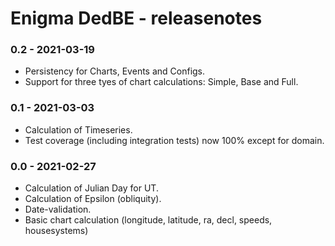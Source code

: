 # Enigma DedBE - releasenotes

### 0.2 - 2021-03-19
- Persistency for Charts, Events and Configs.
- Support for three tyes of chart calculations: Simple, Base and Full.

### 0.1 - 2021-03-03
- Calculation of Timeseries.
- Test coverage (including integration tests) now 100% except for domain.

### 0.0 - 2021-02-27
- Calculation of Julian Day for UT.
- Calculation of Epsilon (obliquity).
- Date-validation.
- Basic chart calculation (longitude, latitude, ra, decl, speeds, housesystems)


